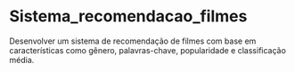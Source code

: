 # Sistema_recomendacao_filmes
Desenvolver um sistema de recomendação de filmes com base em características como gênero, palavras-chave, popularidade e classificação média.
